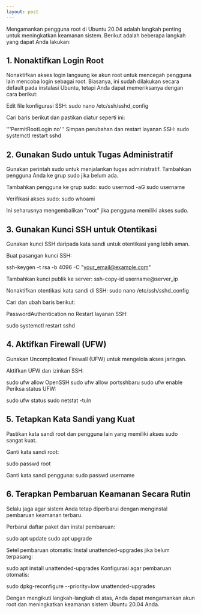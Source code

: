 ```yaml
---
layout: post
---
```



Mengamankan pengguna root di Ubuntu 20.04 adalah langkah penting untuk meningkatkan keamanan sistem. Berikut adalah beberapa langkah yang dapat Anda lakukan:

## 1. Nonaktifkan Login Root
Nonaktifkan akses login langsung ke akun root untuk mencegah pengguna lain mencoba login sebagai root. Biasanya, ini sudah dilakukan secara default pada instalasi Ubuntu, tetapi Anda dapat memeriksanya dengan cara berikut:

Edit file konfigurasi SSH:
sudo nano /etc/ssh/sshd_config

Cari baris berikut dan pastikan diatur seperti ini:

'''PermitRootLogin no'''
Simpan perubahan dan restart layanan SSH:
sudo systemctl restart sshd

## 2. Gunakan Sudo untuk Tugas Administratif
Gunakan perintah sudo untuk menjalankan tugas administratif. Tambahkan pengguna Anda ke grup sudo jika belum ada.

Tambahkan pengguna ke grup sudo:
sudo usermod -aG sudo username


Verifikasi akses sudo:
sudo whoami

Ini seharusnya mengembalikan "root" jika pengguna memiliki akses sudo.

## 3. Gunakan Kunci SSH untuk Otentikasi
Gunakan kunci SSH daripada kata sandi untuk otentikasi yang lebih aman.

Buat pasangan kunci SSH:

ssh-keygen -t rsa -b 4096 -C "your_email@example.com"

Tambahkan kunci publik ke server:
ssh-copy-id username@server_ip

Nonaktifkan otentikasi kata sandi di SSH:
sudo nano /etc/ssh/sshd_config

Cari dan ubah baris berikut:

PasswordAuthentication no
Restart layanan SSH:

sudo systemctl restart sshd

## 4. Aktifkan Firewall (UFW)
Gunakan Uncomplicated Firewall (UFW) untuk mengelola akses jaringan.

Aktifkan UFW dan izinkan SSH:

sudo ufw allow OpenSSH
sudo ufw allow portsshbaru
sudo ufw enable
Periksa status UFW:


sudo ufw status
sudo netstat -tuln

## 5. Tetapkan Kata Sandi yang Kuat
Pastikan kata sandi root dan pengguna lain yang memiliki akses sudo sangat kuat.

Ganti kata sandi root:

sudo passwd root

Ganti kata sandi pengguna:
sudo passwd username

## 6. Terapkan Pembaruan Keamanan Secara Rutin
Selalu jaga agar sistem Anda tetap diperbarui dengan menginstal pembaruan keamanan terbaru.

Perbarui daftar paket dan instal pembaruan:

sudo apt update
sudo apt upgrade

Setel pembaruan otomatis:
Instal unattended-upgrades jika belum terpasang:

sudo apt install unattended-upgrades
Konfigurasi agar pembaruan otomatis:

sudo dpkg-reconfigure --priority=low unattended-upgrades

Dengan mengikuti langkah-langkah di atas, Anda dapat mengamankan akun root dan meningkatkan keamanan sistem Ubuntu 20.04 Anda.
